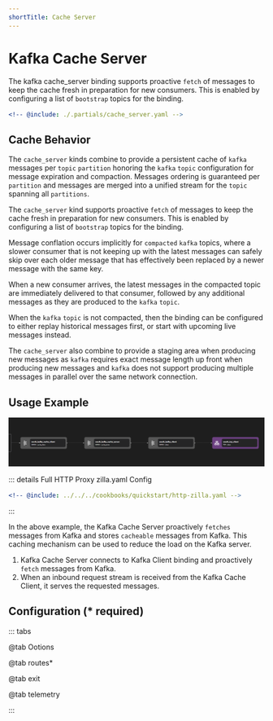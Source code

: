 ```yaml
---
shortTitle: Cache Server
---
```


# Kafka Cache Server

The kafka cache_server binding supports proactive `fetch` of messages to keep the cache fresh in preparation for new consumers. This is enabled by configuring a list of `bootstrap` topics for the binding.

```yaml {3}
<!-- @include: ./.partials/cache_server.yaml -->
```

## Cache Behavior

The `cache_server` kinds combine to provide a persistent cache of `kafka` messages per `topic` `partition` honoring the `kafka` `topic` configuration for message expiration and compaction. Messages ordering is guaranteed per `partition` and messages are merged into a unified stream for the `topic` spanning all `partitions`.

The `cache_server` kind supports proactive `fetch` of messages to keep the cache fresh in preparation for new consumers. This is enabled by configuring a list of `bootstrap` topics for the binding.

Message conflation occurs implicitly for `compacted` `kafka` topics, where a slower consumer that is not keeping up with the latest messages can safely skip over each older message that has effectively been replaced by a newer message with the same key.

When a new consumer arrives, the latest messages in the compacted topic are immediately delivered to that consumer, followed by any additional messages as they are produced to the `kafka` `topic`.

When the `kafka` `topic` is not compacted, then the binding can be configured to either replay historical messages first, or start with upcoming live messages instead.

The `cache_server` also combine to provide a staging area when producing new messages as `kafka` requires exact message length up front when producing new messages and `kafka` does not support producing multiple messages in parallel over the same network connection.

## Usage Example

![Pipeline with Kafka Cache Server Example](../images/http-part2.png)

::: details Full HTTP Proxy zilla.yaml Config

```yaml
<!-- @include: ../../../cookbooks/quickstart/http-zilla.yaml -->
```

:::

In the above example, the Kafka Cache Server proactively `fetches` messages from Kafka and stores `cacheable` messages from Kafka. This caching mechanism can be used to reduce the load on the Kafka server.

1. Kafka Cache Server connects to Kafka Client binding and proactively `fetch` messages from Kafka.
2. When an inbound request stream is received from the Kafka Cache Client, it serves the requested messages.

## Configuration (\* required)

::: tabs

@tab Ootions

<!-- @include: ./.partials/cache-server-options.md -->

@tab routes\*

<!-- @include: ./.partials/routes.md -->

@tab exit

<!-- @include: ../.partials/exit.md -->

@tab telemetry

<!-- @include: ../.partials/telemetry.md -->

:::
